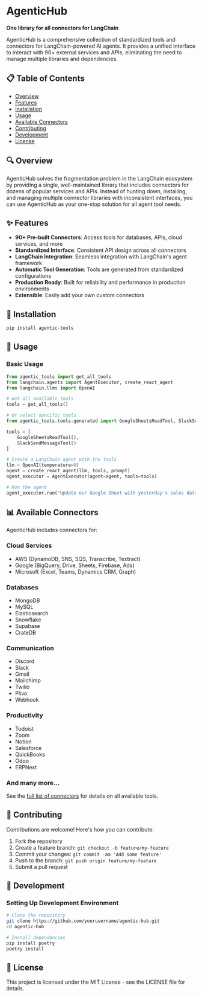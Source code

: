 # AgenticHub

**One library for all connectors for LangChain**

AgenticHub is a comprehensive collection of standardized tools and connectors for LangChain-powered AI agents. It provides a unified interface to interact with 90+ external services and APIs, eliminating the need to manage multiple libraries and dependencies.

## 📋 Table of Contents

- [Overview](#overview)
- [Features](#features)
- [Installation](#installation)
- [Usage](#usage)
- [Available Connectors](#available-connectors)
- [Contributing](#contributing)
- [Development](#development)
- [License](#license)

## 🔍 Overview

AgenticHub solves the fragmentation problem in the LangChain ecosystem by providing a single, well-maintained library that includes connectors for dozens of popular services and APIs. Instead of hunting down, installing, and managing multiple connector libraries with inconsistent interfaces, you can use AgenticHub as your one-stop solution for all agent tool needs.

## ✨ Features

- **90+ Pre-built Connectors**: Access tools for databases, APIs, cloud services, and more
- **Standardized Interface**: Consistent API design across all connectors
- **LangChain Integration**: Seamless integration with LangChain's agent framework
- **Automatic Tool Generation**: Tools are generated from standardized configurations
- **Production Ready**: Built for reliability and performance in production environments
- **Extensible**: Easily add your own custom connectors

## 🚀 Installation

```bash
pip install agentic-tools
```

## 🔧 Usage

### Basic Usage

```python
from agentic_tools import get_all_tools
from langchain.agents import AgentExecutor, create_react_agent
from langchain.llms import OpenAI

# Get all available tools
tools = get_all_tools()

# Or select specific tools
from agentic_tools.tools.generated import GoogleSheetsReadTool, SlackSendMessageTool

tools = [
    GoogleSheetsReadTool(),
    SlackSendMessageTool()
]

# Create a LangChain agent with the tools
llm = OpenAI(temperature=0)
agent = create_react_agent(llm, tools, prompt)
agent_executor = AgentExecutor(agent=agent, tools=tools)

# Run the agent
agent_executor.run("Update our Google Sheet with yesterday's sales data")
```

## 📊 Available Connectors

AgenticHub includes connectors for:

### Cloud Services
- AWS (DynamoDB, SNS, SQS, Transcribe, Textract)
- Google (BigQuery, Drive, Sheets, Firebase, Ads)
- Microsoft (Excel, Teams, Dynamics CRM, Graph)

### Databases
- MongoDB
- MySQL
- Elasticsearch
- Snowflake
- Supabase
- CrateDB

### Communication
- Discord
- Slack
- Gmail
- Mailchimp
- Twilio
- Plivo
- Webhook

### Productivity
- Todoist
- Zoom
- Notion
- Salesforce
- QuickBooks
- Odoo
- ERPNext

### And many more...

See the [full list of connectors](#) for details on all available tools.

## 👥 Contributing

Contributions are welcome! Here's how you can contribute:

1. Fork the repository
2. Create a feature branch: `git checkout -b feature/my-feature`
3. Commit your changes: `git commit -am 'Add some feature'`
4. Push to the branch: `git push origin feature/my-feature`
5. Submit a pull request

## 🧪 Development

### Setting Up Development Environment

```bash
# Clone the repository
git clone https://github.com/yourusername/agentic-hub.git
cd agentic-hub

# Install dependencies
pip install poetry
poetry install
```

## 📄 License

This project is licensed under the MIT License - see the LICENSE file for details.
